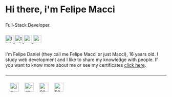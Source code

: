 <h1 align="left">Hi there, i'm Felipe Macci</h1>

###

<p align="left">Full-Stack Developer.</p>

###

<div align="left">
  <a href="https://www.linkedin.com/in/felipemacci/" target="_blank">
    <img src="https://img.shields.io/static/v1?message=LinkedIn&logo=linkedin&label=&color=422680&logoColor=white&labelColor=&style=for-the-badge" height="25" alt="linkedin logo"  />
  </a>
  <a href="https://twitter.com/felipemacci" target="_blank">
    <img src="https://img.shields.io/static/v1?message=Twitter&logo=twitter&label=&color=422680&logoColor=white&labelColor=&style=for-the-badge" height="25" alt="twitter logo"  />
  </a>
  <a href="https://www.youtube.com/channel/UCBAEawf4bzL9buG5iRGcb1Q" target="_blank">
    <img src="https://img.shields.io/static/v1?message=Youtube&logo=youtube&label=&color=422680&logoColor=white&labelColor=&style=for-the-badge" height="25" alt="youtube logo"  />
  </a>
  <a href="mailto:felipemacci@gmail.com" target="_blank">
    <img src="https://img.shields.io/static/v1?message=Gmail&logo=gmail&label=&color=422680&logoColor=white&labelColor=&style=for-the-badge" height="25" alt="gmail logo"  />
  </a>
</div>

###

<p align="left">I'm Felipe Daniel (they call me Felipe Macci or just Macci), 16 years old. I study web development and I like to share my knowledge with people. If you want to know more about me or see my certificates <a href="">click here</a>.</p>

###

<hr />

###
⠀
<span title="JavaScript"><img src="https://upload.wikimedia.org/wikipedia/commons/thumb/9/99/Unofficial_JavaScript_logo_2.svg/1024px-Unofficial_JavaScript_logo_2.svg.png" alt="js logo" height="28" /></span>
⠀
<span title="ReactJS"><img src="https://upload.wikimedia.org/wikipedia/commons/thumb/a/a7/React-icon.svg/2300px-React-icon.svg.png" alt="reactjs logo" height="28" /></span>
⠀
<span title="NodeJS"><img src="https://seeklogo.com/images/N/nodejs-logo-FBE122E377-seeklogo.com.png" alt="nodejs logo" height="28" /></span>
⠀
<span title="PostgreSQL"><img src="https://upload.wikimedia.org/wikipedia/commons/thumb/2/29/Postgresql_elephant.svg/1200px-Postgresql_elephant.svg.png" alt="postgresql logo" height="28" /></span>
